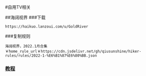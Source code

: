 #自用TV相关

##海阔视界
###下载
```
https://haikuo.lanzoui.com/u/GoldRiver
```

###复制规则
```
海阔视界，2022.1月合集￥home_rule_url￥https://cdn.jsdelivr.net/gh/qiusunshine/hiker-rules/rules/2022-1-%E6%B1%87%E6%80%BB.json
```
### [教程](https://www.bilibili.com/video/BV1YN411Q7Ho)